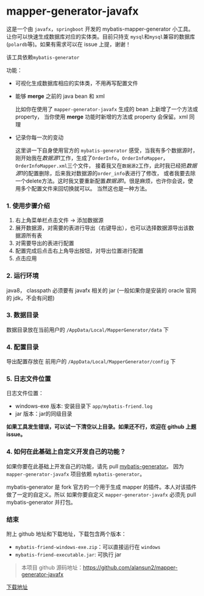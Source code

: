 # mapper-generator-javafx
这是一个由 `javafx`，`springboot` 开发的 mybatis-mapper-generator 小工具。
让你可以快速生成数据库对应的实体类。目前只持支 `mysql`和`mysql`兼容的数据库(`polardb`等)。如果有需求可以在 issue 上提，谢谢！

该工具依赖`mybatis-generator`

功能：
* 可视化生成数据库相应的实体类，不用再写配置文件
* 能够 **merge** 之前的 java bean 和 xml
   
   比如你在使用了 `mapper-generator-javafx` 生成的 bean 上新增了一个方法或 property，
   当你使用 **merge** 功能时新增的方法或 property 会保留。xml 同理
* 记录你每一次的变动

   这里讲一下自身使用官方的 `mybatis-generator` 感受，当我有多个数据源时，
   刚开始我在*数据源1*工作，生成了`OrderInfo`，`OrderInfoMapper`，`OrderInfoMapper.xml`三个文件，
   接着我又在`数据源2`工作，此时我已经把*数据源1*的配置删除，后来我对数据源的`order_info`表进行了修改，
   或者我要去除一个delete方法。这时我又要重新配置*数据源1*。很是麻烦，也许你会说，使用多个配置文件来回切换就可以。
   当然这也是一种方法。
   
### 1. 使用步骤介绍
1. 右上角菜单栏点击文件 -> 添加数据源
2. 展开数据源，对需要的表进行导出（右键导出），也可以选择数据源导出该数据源所有表
3. 对需要导出的表进行配置
4. 配置完成后点击右上角导出按钮，对导出位置进行配置
5. 点击应用

### 2. 运行环境
java8， classpath 必须要有 javafx 相关的 jar (一般如果你是安装的 oracle 官网的 jdk，不会有问题)

### 3. 数据目录
数据目录放在当前用户的 `/AppData/Local/MapperGenerator/data` 下

### 4. 配置目录
导出配置存放在 前用户的 `/AppData/Local/MapperGenerator/config` 下

### 5. 日志文件位置
日志文件位置：
* windows-exe 版本: 安装目录下 `app/mybatis-friend.log`
* jar 版本：jar的同级目录

**如果工具发生错误，可以试一下清空以上目录。如果还不行，欢迎在 github 上题issue。**

### 4. 如何在此基础上自定义开发自己的功能？
如果你要在此基础上开发自己的功能，请先 pull [mybatis-generator](https://github.com/alansun2/generator)。
因为 `mapper-generator-javafx` 项目依赖 `mybatis-generator`。

mybatis-generator 是 fork 官方的一个用于生成 mapper 的插件。本人对该插件做了一定的自定义。所以
如果你要自定义 `mapper-generator-javafx` 必须先 pull mybatis-generator 并打包。

### 结束
附上 github 地址和下载地址，下载包含两个版本：
* `mybatis-friend-windows-exe.zip`：可以直接运行在 `windows`
* `mybatis-friend-executable.jar`: 可执行 jar 

> 本项目 github 源码地址：https://github.com/alansun2/mapper-generator-javafx

[下载地址](https://github.com/alansun2/mapper-generator-javafx/releases)

